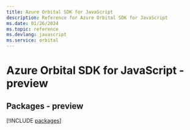 ```yaml
---
title: Azure Orbital SDK for JavaScript
description: Reference for Azure Orbital SDK for JavaScript
ms.date: 01/26/2024
ms.topic: reference
ms.devlang: javascript
ms.service: orbital
---
```

# Azure Orbital SDK for JavaScript - preview
## Packages - preview
[!INCLUDE [packages](orbital-index.md)]